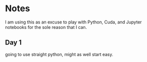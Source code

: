 # Notes

I am using this as an excuse to play with Python, Cuda, and Jupyter notebooks for the sole reason that I can.

## Day 1
going to use straight python, might as well start easy.